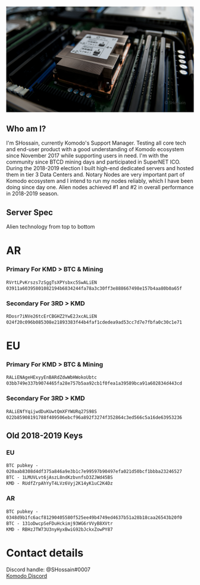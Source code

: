![](https://raw.githubusercontent.com/KomodoPlatform/NotaryNodes/master/notarynodes/alien/SAM_3920.jpg)

## Who am I?
I'm SHossain, currently Komodo's Support Manager. Testing all core tech and end-user product with a good understanding of Komodo ecosystem since November 2017 while supporting users in need. I'm with the community since BTCD mining days and participated in SuperNET ICO. During the 2018-2019 election I built high-end dedicated servers and hosted them in tier 3 Data Centers and. Notary Nodes are very important part of Komodo ecosystem and I intend to run my nodes reliably, which I have been doing since day one. Alien nodes achieved #1 and #2 in overall performance in 2018-2019 season.


## Server Spec
Alien technology from top to bottom

# AR
### Primary For KMD > BTC & Mining

```
RVrtLPvKrszs7zSggTsXPYsbxc5SwALiEN
03911a60395801082194b6834244fa78a3c30ff3e888667498e157b4aa80b0a65f
```

### Secondary For 3RD > KMD

```
RDosr7iNVe26tcErCBGHZ2YwE2JxcALiEN
024f20c096b085308e21893383f44b4faf1cdedea9ad53cc7d7e7fbfa0c30c1e71
```

# EU
### Primary For KMD > BTC & Mining

```
RALiENAgeHExyyEnBARdZdwWbHWokoUbtc
03bb749e337b9074465fa28e757b5aa92cb1f0fea1a39589bca91a602834d443cd
```

### Secondary For 3RD > KMD

```
RALiENfYqijwdDuKUwtQmXFYWURq27S98S
022b85908191788f409506ebcf96a892f3274f352864c3ed566c5a16de63953236
```

## Old 2018-2019 Keys
### EU
```
BTC pubkey - 020aab8308d4df375a846a9e3b1c7e99597b90497efa021d50bcf1bbba23246527
BTC - 1LMUVLvt6jAszL8ndKzbvnfsD3ZJWd45BS
KMD - RUdfZrpAhYyT4LVz6Vyj2K14yK1uC2K4Dz
```
### AR
```
BTC pubkey - 0348d9b1fc6acf81290405580f525ee49b4749ed4637b51a28b18caa26543b20f0
BTC - 131oDwcpSeFDuHckimj93WG6rVVyB8XVtr
KMD - RBHzJTW73U3nyHyxBwiG92bJckxZowPY87
```

# Contact details
Discord handle: @SHossain#0007  
[Komodo Discord](https://komodoplatform.com/discord)
